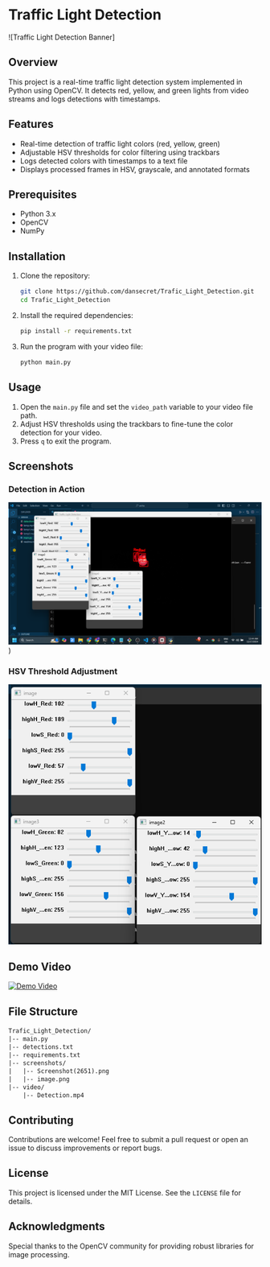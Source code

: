 # Traffic Light Detection

![Traffic Light Detection Banner]

## Overview

This project is a real-time traffic light detection system implemented in Python using OpenCV. It detects red, yellow, and green lights from video streams and logs detections with timestamps.

## Features

- Real-time detection of traffic light colors (red, yellow, green)
- Adjustable HSV thresholds for color filtering using trackbars
- Logs detected colors with timestamps to a text file
- Displays processed frames in HSV, grayscale, and annotated formats

## Prerequisites

- Python 3.x
- OpenCV
- NumPy

## Installation

1. Clone the repository:
   ```bash
   git clone https://github.com/dansecret/Trafic_Light_Detection.git
   cd Trafic_Light_Detection
   ```

2. Install the required dependencies:
   ```bash
   pip install -r requirements.txt
   ```

3. Run the program with your video file:
   ```bash
   python main.py
   ```

## Usage

1. Open the `main.py` file and set the `video_path` variable to your video file path.
2. Adjust HSV thresholds using the trackbars to fine-tune the color detection for your video.
3. Press `q` to exit the program.

## Screenshots

### Detection in Action
![Detection Screenshot](https://github.com/dansecret/Trafic_Light_Detection/blob/main/screenshots/Screenshot%20(2651).png))

### HSV Threshold Adjustment
![HSV Threshold Adjustment](https://github.com/dansecret/Trafic_Light_Detection/raw/main/screenshots/image.png)

## Demo Video

[![Demo Video](https://img.youtube.com/vi/YOUR_VIDEO_ID/0.jpg)](https://github.com/dansecret/Trafic_Light_Detection/raw/main/video/Detection.mp4)

## File Structure

```
Trafic_Light_Detection/
|-- main.py
|-- detections.txt
|-- requirements.txt
|-- screenshots/
|   |-- Screenshot(2651).png
|   |-- image.png
|-- video/
    |-- Detection.mp4
```

## Contributing

Contributions are welcome! Feel free to submit a pull request or open an issue to discuss improvements or report bugs.

## License

This project is licensed under the MIT License. See the `LICENSE` file for details.

## Acknowledgments

Special thanks to the OpenCV community for providing robust libraries for image processing.

